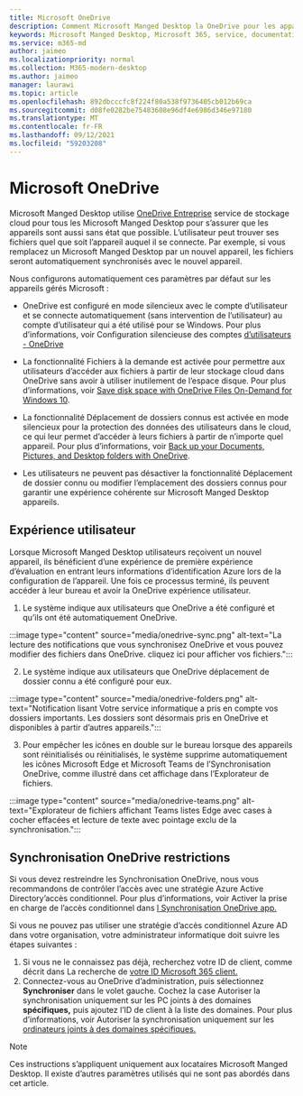 ```yaml
---
title: Microsoft OneDrive
description: Comment Microsoft Manged Desktop la OneDrive pour les appareils inscrits
keywords: Microsoft Manged Desktop, Microsoft 365, service, documentation, applications, applications métier, applications métier
ms.service: m365-md
author: jaimeo
ms.localizationpriority: normal
ms.collection: M365-modern-desktop
ms.author: jaimeo
manager: laurawi
ms.topic: article
ms.openlocfilehash: 892dbcccfc8f224f80a538f9736405cb012b69ca
ms.sourcegitcommit: d08fe0282be75483608e96df4e6986d346e97180
ms.translationtype: MT
ms.contentlocale: fr-FR
ms.lasthandoff: 09/12/2021
ms.locfileid: "59203208"
---
```

# <a name="microsoft-onedrive"></a>Microsoft OneDrive

Microsoft Manged Desktop utilise [OneDrive Entreprise](/onedrive/plan-onedrive-enterprise) service de stockage cloud pour tous les Microsoft Manged Desktop pour s’assurer que les appareils sont aussi sans état que possible. L’utilisateur peut trouver ses fichiers quel que soit l’appareil auquel il se connecte. Par exemple, si vous remplacez un Microsoft Manged Desktop par un nouvel appareil, les fichiers seront automatiquement synchronisés avec le nouvel appareil.

Nous configurons automatiquement ces paramètres par défaut sur les appareils gérés Microsoft :

- OneDrive est configuré en mode silencieux avec le compte d’utilisateur et se connecte automatiquement (sans intervention de l’utilisateur) au compte d’utilisateur qui a été utilisé pour se Windows. Pour plus d’informations, voir Configuration silencieuse des comptes [d’utilisateurs - OneDrive](/onedrive/use-silent-account-configuration)

- La fonctionnalité Fichiers à la demande est activée pour permettre aux utilisateurs d’accéder aux fichiers à partir de leur stockage cloud dans OneDrive sans avoir à utiliser inutilement de l’espace disque. Pour plus d’informations, voir [Save disk space with OneDrive Files On-Demand for Windows 10](https://support.microsoft.com/office/save-disk-space-with-onedrive-files-on-demand-for-windows-10-0e6860d3-d9f3-4971-b321-7092438fb38e).

- La fonctionnalité Déplacement de dossiers connus est activée en mode silencieux pour la protection des données des utilisateurs dans le cloud, ce qui leur permet d’accéder à leurs fichiers à partir de n’importe quel appareil. Pour plus d’informations, voir [Back up your Documents, Pictures, and Desktop folders with OneDrive](https://support.microsoft.com/office/back-up-your-documents-pictures-and-desktop-folders-with-onedrive-d61a7930-a6fb-4b95-b28a-6552e77c3057).

- Les utilisateurs ne peuvent pas désactiver la fonctionnalité Déplacement de dossier connu ou modifier l’emplacement des dossiers connus pour garantir une expérience cohérente sur Microsoft Manged Desktop appareils.

## <a name="user-experience"></a>Expérience utilisateur

Lorsque Microsoft Manged Desktop utilisateurs reçoivent un nouvel appareil, ils bénéficient d’une expérience de première expérience d’évaluation en entrant leurs informations d’identification Azure lors de la configuration de l’appareil. Une fois ce processus terminé, ils peuvent accéder à leur bureau et avoir la OneDrive expérience utilisateur.

1. Le système indique aux utilisateurs que OneDrive a été configuré et qu’ils ont été automatiquement OneDrive.

:::image type="content" source="media/onedrive-sync.png" alt-text="La lecture des notifications que vous synchronisez OneDrive et vous pouvez modifier des fichiers dans OneDrive. cliquez ici pour afficher vos fichiers.":::

2. Le système indique aux utilisateurs que OneDrive déplacement de dossier connu a été configuré pour eux.

:::image type="content" source="media/onedrive-folders.png" alt-text="Notification lisant Votre service informatique a pris en compte vos dossiers importants. Les dossiers sont désormais pris en OneDrive et disponibles à partir d’autres appareils.":::

3. Pour empêcher les icônes en double sur le bureau lorsque des appareils sont réinitialisés ou réinitialisés, le système supprime automatiquement les icônes Microsoft Edge et Microsoft Teams de l’Synchronisation OneDrive, comme illustré dans cet affichage dans l’Explorateur de fichiers.

:::image type="content" source="media/onedrive-teams.png" alt-text="Explorateur de fichiers affichant Teams listes Edge avec cases à cocher effacées et lecture de texte avec pointage exclu de la synchronisation.":::


## <a name="onedrive-sync-restrictions"></a>Synchronisation OneDrive restrictions

Si vous devez restreindre les Synchronisation OneDrive, nous vous recommandons de contrôler l’accès avec une stratégie Azure Active Directory’accès conditionnel. Pour plus d’informations, voir Activer la prise en charge de l’accès conditionnel dans [l Synchronisation OneDrive app.](/onedrive/enable-conditional-access)

Si vous ne pouvez pas utiliser une stratégie d’accès conditionnel Azure AD dans votre organisation, votre administrateur informatique doit suivre les étapes suivantes :

1. Si vous ne le connaissez pas déjà, recherchez votre ID de client, comme décrit dans La recherche de [votre ID Microsoft 365 client.](/onedrive/find-your-office-365-tenant-id)
2. Connectez-vous au OneDrive d’administration, puis sélectionnez **Synchroniser** dans le volet gauche. Cochez la case Autoriser la synchronisation uniquement sur les PC joints à des domaines **spécifiques,** puis ajoutez l’ID de client à la liste des domaines. Pour plus d’informations, voir Autoriser la synchronisation uniquement sur les [ordinateurs joints à des domaines spécifiques.](/onedrive/allow-syncing-only-on-specific-domains)

> [!NOTE]
> Ces instructions s’appliquent uniquement aux locataires Microsoft Manged Desktop. Il existe d’autres paramètres utilisés qui ne sont pas abordés dans cet article.